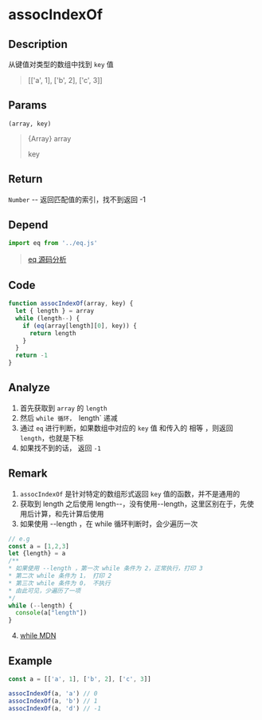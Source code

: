 # assocIndexOf 

## Description 
从键值对类型的数组中找到 `key` 值

> [['a', 1], ['b', 2], ['c', 3]]

## Params
`(array, key)`
> {Array} array
>
> key
>

## Return
`Number` -- 返回匹配值的索引，找不到返回 -1
## Depend
```js
import eq from '../eq.js'
```
> [eq 源码分析](../export/eq.md)
>

## Code
```js
function assocIndexOf(array, key) {
  let { length } = array
  while (length--) {
    if (eq(array[length][0], key)) {
      return length
    }
  }
  return -1
}
```

## Analyze
1. 首先获取到 `array` 的 `length`
2. 然后 `while 循环， `length` 递减
3. 通过 `eq` 进行判断，如果数组中对应的 `key` 值 和传入的 相等 ，则返回 `length`，也就是下标
4. 如果找不到的话， 返回 `-1`
## Remark
1. `assocIndexOf` 是针对特定的数组形式返回 `key` 值的函数，并不是通用的
2. 获取到 length 之后使用 length--，没有使用--length，这里区别在于，先使用后计算，和先计算后使用
3. 如果使用 --length ，在 while 循环判断时，会少遍历一次
```js
// e.g
const a = [1,2,3]
let {length} = a
/**
* 如果使用 --length ，第一次 while 条件为 2，正常执行，打印 3
* 第二次 while 条件为 1， 打印 2
* 第三次 while 条件为 0， 不执行
* 由此可见，少遍历了一项
*/
while (--length) {
  console(a["length"])
}
```

4. [while MDN](https://developer.mozilla.org/zh-CN/docs/Web/JavaScript/Reference/Statements/while)
## Example
```js
const a = [['a', 1], ['b', 2], ['c', 3]]

assocIndexOf(a, 'a') // 0
assocIndexOf(a, 'b') // 1
assocIndexOf(a, 'd') // -1
```
